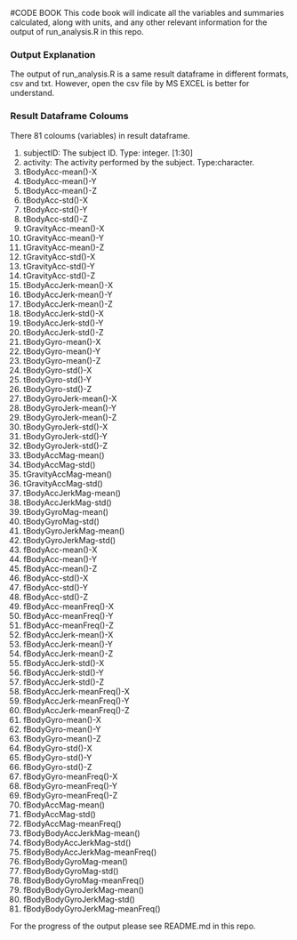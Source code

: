 #CODE BOOK
This code book will indicate all the variables and summaries calculated, along with units, and any other relevant information
for the output of run_analysis.R in this repo.

### Output Explanation
The output of run_analysis.R is a same result dataframe in different formats, csv and txt. However, open the csv file by MS EXCEL is better 
for understand.

### Result Dataframe Coloums
There 81 coloums (variables) in result dataframe.
 1. subjectID: The subject ID. Type: integer. [1:30]
 2. activity: The activity performed by the subject. Type:character. 
 3. tBodyAcc-mean()-X
 4. tBodyAcc-mean()-Y
 5. tBodyAcc-mean()-Z
 6. tBodyAcc-std()-X
 7. tBodyAcc-std()-Y
 8. tBodyAcc-std()-Z
 9. tGravityAcc-mean()-X
 10. tGravityAcc-mean()-Y
 11. tGravityAcc-mean()-Z
 12. tGravityAcc-std()-X
 13. tGravityAcc-std()-Y
 14. tGravityAcc-std()-Z
 15. tBodyAccJerk-mean()-X
 16. tBodyAccJerk-mean()-Y
 17. tBodyAccJerk-mean()-Z
 18. tBodyAccJerk-std()-X
 19. tBodyAccJerk-std()-Y
 20. tBodyAccJerk-std()-Z
 21. tBodyGyro-mean()-X
 22. tBodyGyro-mean()-Y
 23. tBodyGyro-mean()-Z
 24. tBodyGyro-std()-X
 25. tBodyGyro-std()-Y
 26. tBodyGyro-std()-Z
 27. tBodyGyroJerk-mean()-X
 28. tBodyGyroJerk-mean()-Y
 29. tBodyGyroJerk-mean()-Z
 30. tBodyGyroJerk-std()-X
 31. tBodyGyroJerk-std()-Y
 32. tBodyGyroJerk-std()-Z
 33. tBodyAccMag-mean()
 34. tBodyAccMag-std()
 35. tGravityAccMag-mean()
 36. tGravityAccMag-std()
 37. tBodyAccJerkMag-mean()
 38. tBodyAccJerkMag-std()
 39. tBodyGyroMag-mean()
 40. tBodyGyroMag-std()
 41. tBodyGyroJerkMag-mean()
 42. tBodyGyroJerkMag-std()
 43. fBodyAcc-mean()-X
 44. fBodyAcc-mean()-Y
 45. fBodyAcc-mean()-Z
 46. fBodyAcc-std()-X
 47. fBodyAcc-std()-Y
 48. fBodyAcc-std()-Z
 49. fBodyAcc-meanFreq()-X
 50. fBodyAcc-meanFreq()-Y
 51. fBodyAcc-meanFreq()-Z
 52. fBodyAccJerk-mean()-X
 53. fBodyAccJerk-mean()-Y
 54. fBodyAccJerk-mean()-Z
 55. fBodyAccJerk-std()-X
 56. fBodyAccJerk-std()-Y
 57. fBodyAccJerk-std()-Z
 58. fBodyAccJerk-meanFreq()-X
 59. fBodyAccJerk-meanFreq()-Y
 60. fBodyAccJerk-meanFreq()-Z
 61. fBodyGyro-mean()-X
 62. fBodyGyro-mean()-Y
 63. fBodyGyro-mean()-Z
 64. fBodyGyro-std()-X
 65. fBodyGyro-std()-Y
 66. fBodyGyro-std()-Z
 67. fBodyGyro-meanFreq()-X
 68. fBodyGyro-meanFreq()-Y
 69. fBodyGyro-meanFreq()-Z
 70. fBodyAccMag-mean()
 71. fBodyAccMag-std()
 72. fBodyAccMag-meanFreq()
 73. fBodyBodyAccJerkMag-mean()
 74. fBodyBodyAccJerkMag-std()
 75. fBodyBodyAccJerkMag-meanFreq()
 76. fBodyBodyGyroMag-mean()
 77. fBodyBodyGyroMag-std()
 78. fBodyBodyGyroMag-meanFreq()
 79. fBodyBodyGyroJerkMag-mean()
 80. fBodyBodyGyroJerkMag-std()
 81. fBodyBodyGyroJerkMag-meanFreq()
 
For the progress of the output please see README.md in this repo. 

